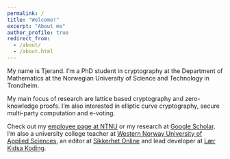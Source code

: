 ```yaml
---
permalink: /
title: "Welcome!"
excerpt: "About me"
author_profile: true
redirect_from:
  - /about/
  - /about.html
---
```


My name is Tjerand. I’m a PhD student in cryptography at the Department of Mathematics at the Norwegian University of Science and Technology in Trondheim.

My main focus of research are lattice based cryptography and zero-knowledge proofs. I’m also interested in elliptic curve cryptography, secure multi-party computation and e-voting.

Check out my [employee page at NTNU](https://www.ntnu.edu/employees/tjerand.silde) or my research at [Google Scholar](https://scholar.google.no/citations?user=fWLrd9MAAAAJ&hl=en). I’m also a university college teacher at [Western Norway University of Applied Sciences](https://www.hvl.no/en), an editor at [Sikkerhet Online](https://www.sikkerhet.online/author/tjerand-silde) and lead developer at [Lær Kidsa Koding](http://oppgaver.kidsakoder.no).
